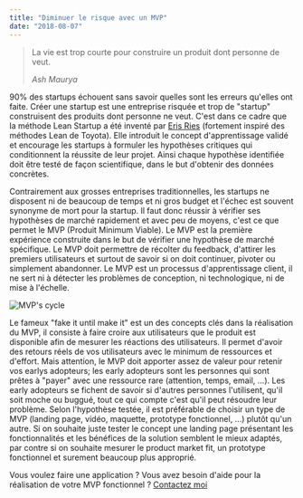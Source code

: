 ```yaml
---
title: "Diminuer le risque avec un MVP"
date: "2018-08-07"
---
```


> La vie est trop courte pour construire un produit dont personne de veut.
>
> <cite>Ash Maurya</cite>

90% des startups échouent sans savoir quelles sont les erreurs qu'elles ont faite. Créer une startup est une entreprise risquée et trop de "startup" construisent des produits dont personne ne veut. C'est dans ce cadre que la méthode Lean Startup a été inventé par [Eris Ries](https://en.wikipedia.org/wiki/Eric_Ries) (fortement inspiré des méthodes Lean de Toyota). Elle introduit le concept d'apprentissage validé et encourage les startups à formuler les hypothèses critiques qui conditionnent la réussite de leur projet. Ainsi chaque hypothèse identifiée doit être testé de façon scientifique, dans le but d'obtenir des données concrètes.

Contrairement aux grosses entreprises traditionnelles, les startups ne disposent ni de beaucoup de temps et ni gros budget et l'échec est souvent synonyme de mort pour la startup. Il faut donc réussir à vérifier ses hypothèses de marché rapidement et avec peu de moyens, c'est ce que permet le MVP (Produit Minimum Viable). Le MVP est la première expérience construite dans le but de vérifier une hypothèse de marché spécifique. Le MVP doit permettre de récolter du feedback, d'attirer les premiers utilisateurs et surtout de savoir si on doit continuer, pivoter ou simplement abandonner. Le MVP est un processus d'apprentissage client, il ne sert ni à détecter les problèmes de conception, ni technologique, ni de mise à l'échelle.

![MVP's cycle](/images/blog/mvp-cycle.jpg)

Le fameux "fake it until make it" est un des concepts clés dans la réalisation du MVP, il consiste à faire croire aux utilisateurs que le produit est disponible afin de mesurer les réactions des utilisateurs. Il permet d'avoir des retours réels de vos utilisateurs avec le minimum de ressources et d'effort. Mais attention, le MVP doit apporter assez de valeur pour retenir vos earlys adopteurs; les early adopteurs sont les personnes qui sont prêtes à "payer" avec une ressource rare (attention, temps, email, ...). Les early adopteurs se fichent de savoir si d'autres personnes l'utilisent, qu'il soit moche ou buggué, tout ce qui compte c'est qu'il peut résoudre leur problème. Selon l'hypothèse testée, il est préférable de choisir un type de MVP (landing page, vidéo, maquette, prototype fonctionnel, ...) plutôt qu'un autre. Si on souhaite juste tester le concept une landing page présentant les fonctionnalités et les bénéfices de la solution semblent le mieux adaptés, par contre si on souhaite mesurer le product market fit, un prototype fonctionnel et surement beaucoup plus approprié.

Vous voulez faire une application ? Vous avez besoin d'aide pour la réalisation de votre MVP fonctionnel ?
[Contactez moi](/#contact)




